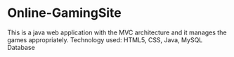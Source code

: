 # Online-GamingSite

This is a java web application with the MVC architecture and it manages the games appropriately.
Technology used: HTML5, CSS, Java, MySQL Database
